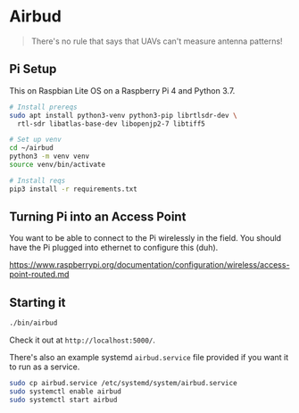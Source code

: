 # Airbud

> There's no rule that says that UAVs can't measure antenna patterns!

## Pi Setup

This on Raspbian Lite OS on a Raspberry Pi 4 and Python 3.7.

```bash
# Install prereqs
sudo apt install python3-venv python3-pip librtlsdr-dev \
  rtl-sdr libatlas-base-dev libopenjp2-7 libtiff5

# Set up venv
cd ~/airbud
python3 -m venv venv
source venv/bin/activate

# Install reqs
pip3 install -r requirements.txt
```

## Turning Pi into an Access Point

You want to be able to connect to the Pi wirelessly in the field. You should have the Pi plugged into ethernet to configure this (duh).

https://www.raspberrypi.org/documentation/configuration/wireless/access-point-routed.md

## Starting it

```bash
./bin/airbud
```

Check it out at `http://localhost:5000/`.

There's also an example systemd `airbud.service` file provided if you want it to run as a service.

```bash
sudo cp airbud.service /etc/systemd/system/airbud.service
sudo systemctl enable airbud
sudo systemctl start airbud
```
